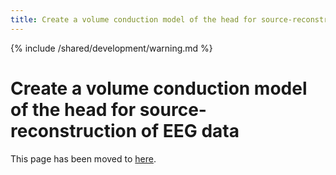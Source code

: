 ```yaml
---
title: Create a volume conduction model of the head for source-reconstruction of EEG data
---
```


{% include /shared/development/warning.md %}

# Create a volume conduction model of the head for source-reconstruction of EEG data

This page has been moved to [here](/tutorial/headmodel_eeg).
